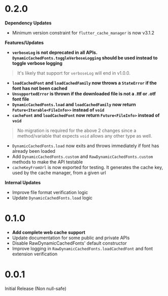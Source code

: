 # 0.2.0

**Dependency Updates**

- Minimum version constraint for `flutter_cache_manager` is now v3.1.2

**Features/Updates**

- **`verboseLog` is not deprecated in all APIs. `DynamicCachedFonts.toggleVerboseLogging` should be used instead to toggle verbose logging**

> It's likely that support for `verboseLog` will end in v1.0.0.

- **`loadCachedFont` and `loadCachedFamily` now throws a `StateError` if the font has not been cached**
- **`UnsupportedError` is thrown if the downloaded file is not a .ttf or .otf font file**
- **`DynamicCachedFonts.load` and `loadCachedFamily` now return `Future<Iterable<FileInfo>>` instead of `void`**
- **`cacheFont` and `loadCachedFont` now return `Future<FileInfo>` instead of `void`**

> No migration is required for the above 2 changes since a method/variable that expects `void` allows any other type as well.

- `DynamicCachedFonts.load` now exits and throws immediately if font has already been loaded
- Add `DynamicCachedFonts.custom` and `RawDynamicCachedFonts.custom` methods to make the API testable
- `cacheKeyFromUrl` is now exported for testing. It generates the cache key, used by the cache manager, from a given url

**Internal Updates**

- Improve file format verification logic
- Update `DynamicCachedFonts.load` logic

# 0.1.0

- **Add complete web cache support**
- Update documentation for some public and private APIs
- Disable RawDynamicCachedFonts' default constructor
- Improve logging in `RawDynamicCachedFonts.loadCachedFont` and font extension verification

# 0.0.1

Initial Release (Non null-safe)
